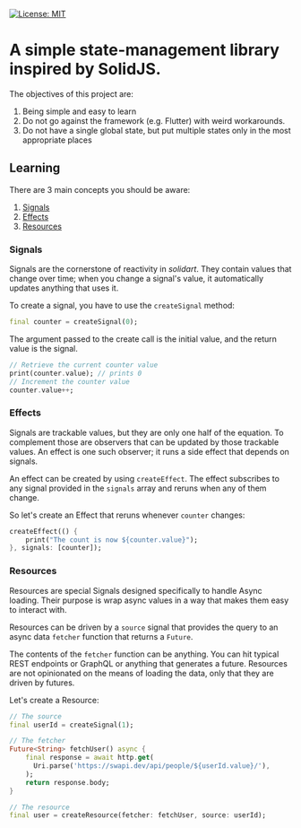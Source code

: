 <!-- <a href="https://github.com/nank1ro/solidart"><img src="https://img.shields.io/github/stars/nank1ro/solidart.svg?style=flat&logo=github&colorB=deeppink&label=stars" alt="Star on Github"></a> -->

<a href="https://opensource.org/licenses/MIT"><img src="https://img.shields.io/badge/license-MIT-purple.svg" alt="License: MIT"></a>

# A simple state-management library inspired by SolidJS.

The objectives of this project are:

1. Being simple and easy to learn
2. Do not go against the framework (e.g. Flutter) with weird workarounds.
3. Do not have a single global state, but put multiple states only in the most appropriate places

## Learning

There are 3 main concepts you should be aware:

1. [Signals](#signals)
2. [Effects](#effects)
3. [Resources](#resources)

### Signals

Signals are the cornerstone of reactivity in _solidart_. They contain values that change over time; when you change a signal's value, it automatically updates anything that uses it.

To create a signal, you have to use the `createSignal` method:

```dart
final counter = createSignal(0);
```

The argument passed to the create call is the initial value, and the return value is the signal.

```dart
// Retrieve the current counter value
print(counter.value); // prints 0
// Increment the counter value
counter.value++;
```

### Effects

Signals are trackable values, but they are only one half of the equation. To complement those are observers that can be updated by those trackable values. An effect is one such observer; it runs a side effect that depends on signals.

An effect can be created by using `createEffect`.
The effect subscribes to any signal provided in the `signals` array and reruns when any of them change.

So let's create an Effect that reruns whenever `counter` changes:

```dart
createEffect(() {
    print("The count is now ${counter.value}");
}, signals: [counter]);
```

### Resources

Resources are special Signals designed specifically to handle Async loading. Their purpose is wrap async values in a way that makes them easy to interact with.

Resources can be driven by a `source` signal that provides the query to an async data `fetcher` function that returns a `Future`.

The contents of the `fetcher` function can be anything. You can hit typical REST endpoints or GraphQL or anything that generates a future. Resources are not opinionated on the means of loading the data, only that they are driven by futures.

Let's create a Resource:

```dart
// The source
final userId = createSignal(1);

// The fetcher
Future<String> fetchUser() async {
    final response = await http.get(
      Uri.parse('https://swapi.dev/api/people/${userId.value}/'),
    );
    return response.body;
}

// The resource
final user = createResource(fetcher: fetchUser, source: userId);
```
